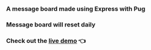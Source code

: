 ### A message board made using Express with Pug
### Message board will reset daily
### Check out the [live demo](https://khangs-message-board.fly.dev/) 👈

